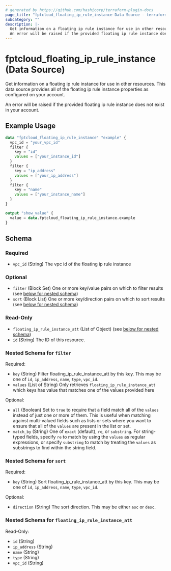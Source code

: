 ```yaml
---
# generated by https://github.com/hashicorp/terraform-plugin-docs
page_title: "fptcloud_floating_ip_rule_instance Data Source - terraform-provider-fptcloud"
subcategory: ""
description: |-
  Get information on a floating ip rule instance for use in other resources. This data source provides all of the floating ip rule instance properties as configured on your account.
  An error will be raised if the provided floating ip rule instance does not exist in your account.
---
```


# fptcloud_floating_ip_rule_instance (Data Source)

Get information on a floating ip rule instance for use in other resources. This data source provides all of the floating ip rule instance properties as configured on your account.

An error will be raised if the provided floating ip rule instance does not exist in your account.

## Example Usage

```terraform
data "fptcloud_floating_ip_rule_instance" "example" {
  vpc_id = "your_vpc_id"
  filter {
    key = "id"
    values = ["your_instance_id"]
  }
  filter {
    key = "ip_address"
    values = ["your_ip_address"]
  }
  filter {
    key = "name"
    values = ["your_instance_name"]
  }
}

output "show_value" {
  value = data.fptcloud_floating_ip_rule_instance.example
}
```

<!-- schema generated by tfplugindocs -->
## Schema

### Required

- `vpc_id` (String) The vpc id of the floating ip rule instance

### Optional

- `filter` (Block Set) One or more key/value pairs on which to filter results (see [below for nested schema](#nestedblock--filter))
- `sort` (Block List) One or more key/direction pairs on which to sort results (see [below for nested schema](#nestedblock--sort))

### Read-Only

- `floating_ip_rule_instance_att` (List of Object) (see [below for nested schema](#nestedatt--floating_ip_rule_instance_att))
- `id` (String) The ID of this resource.

<a id="nestedblock--filter"></a>
### Nested Schema for `filter`

Required:

- `key` (String) Filter floating_ip_rule_instance_att by this key. This may be one of `id`, `ip_address`, `name`, `type`, `vpc_id`.
- `values` (List of String) Only retrieves `floating_ip_rule_instance_att` which keys has value that matches one of the values provided here

Optional:

- `all` (Boolean) Set to `true` to require that a field match all of the `values` instead of just one or more of them. This is useful when matching against multi-valued fields such as lists or sets where you want to ensure that all of the `values` are present in the list or set.
- `match_by` (String) One of `exact` (default), `re`, or `substring`. For string-typed fields, specify `re` to match by using the `values` as regular expressions, or specify `substring` to match by treating the `values` as substrings to find within the string field.


<a id="nestedblock--sort"></a>
### Nested Schema for `sort`

Required:

- `key` (String) Sort floating_ip_rule_instance_att by this key. This may be one of `id`, `ip_address`, `name`, `type`, `vpc_id`.

Optional:

- `direction` (String) The sort direction. This may be either `asc` or `desc`.


<a id="nestedatt--floating_ip_rule_instance_att"></a>
### Nested Schema for `floating_ip_rule_instance_att`

Read-Only:

- `id` (String)
- `ip_address` (String)
- `name` (String)
- `type` (String)
- `vpc_id` (String)
